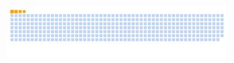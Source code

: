 ![snake gif](https://github.com/NMoreWork/nothing-special/blob/output/github-contribution-grid-snake.gif)
